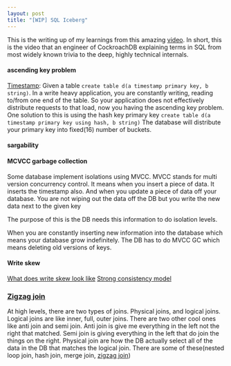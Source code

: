 ```yaml
---
layout: post
title: "[WIP] SQL Iceberg"
---
```

This is the writing up of my learnings from this amazing [video](https://www.youtube.com/watch?v=JZRWkfXNQOk). In short, this is 
the video that an engineer of CockroachDB explaining terms in SQL from most widely known trivia to the deep, highly technical internals.
#### ascending key problem
[Timestamp](https://youtu.be/JZRWkfXNQOk?t=5345): Given a table `create table d(a timestamp primary key, b string)`. In a write heavy application, 
you are constantly writing, reading to/from one end of the table. So your application does not effectively distribute requests
to that load, now you having the ascending key problem. One solution to this is using the hash key primary key `create table d(a timestamp primary key using hash, b string)` 
The database will distribute your primary key into fixed(16) number of buckets.

#### sargability

#### MCVCC garbage collection
Some database implement isolations using MVCC. MVCC stands for multi version concurrency control. It means when you insert a piece of data. It inserts the timestamp also. 
And when you update a piece of data off your database. You are not wiping out the data off the DB but you write the new data next to the given key

The purpose of this is the DB needs this information to do isolation levels.

When you are constantly inserting new information into the database which means your database grow indefinitely. The DB has to do MVCC GC which means deleting old versions of keys.

#### Write skew
[What does write skew look like](https://justinjaffray.com/what-does-write-skew-look-like/)
[Strong consistency model](https://aphyr.com/posts/313-strong-consistency-models)

### [Zigzag join](https://youtu.be/JZRWkfXNQOk?t=3854)
At high levels, there are two types of joins. Physical joins, and logical joins. Logical joins are like inner, full, outer joins. There are two other cool ones like anti join and semi join. 
Anti join is give me everything in the left not the right that matched. Semi join is giving everything in the left that do join the things on the right. Physical join are how the DB actually 
select all of the data in the DB that matches the logical join. There are some of these(nested loop join, hash join, merge join, [zigzag join](https://www.youtube.com/watch?v=ofhEyDBpngM))
